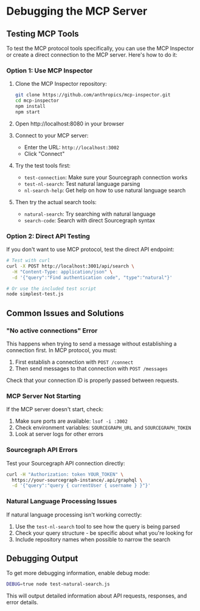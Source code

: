 # Debugging the MCP Server

## Testing MCP Tools

To test the MCP protocol tools specifically, you can use the MCP Inspector or create a direct connection to the MCP server. Here's how to do it:

### Option 1: Use MCP Inspector

1. Clone the MCP Inspector repository:
   ```bash
   git clone https://github.com/anthropics/mcp-inspector.git
   cd mcp-inspector
   npm install
   npm start
   ```

2. Open http://localhost:8080 in your browser

3. Connect to your MCP server:
   - Enter the URL: `http://localhost:3002`
   - Click "Connect"

4. Try the test tools first:
   - `test-connection`: Make sure your Sourcegraph connection works
   - `test-nl-search`: Test natural language parsing
   - `nl-search-help`: Get help on how to use natural language search

5. Then try the actual search tools:
   - `natural-search`: Try searching with natural language
   - `search-code`: Search with direct Sourcegraph syntax

### Option 2: Direct API Testing

If you don't want to use MCP protocol, test the direct API endpoint:

```bash
# Test with curl
curl -X POST http://localhost:3001/api/search \
  -H "Content-Type: application/json" \
  -d '{"query":"Find authentication code", "type":"natural"}'

# Or use the included test script
node simplest-test.js
```

## Common Issues and Solutions

### "No active connections" Error

This happens when trying to send a message without establishing a connection first. In MCP protocol, you must:

1. First establish a connection with `POST /connect`
2. Then send messages to that connection with `POST /messages`

Check that your connection ID is properly passed between requests.

### MCP Server Not Starting

If the MCP server doesn't start, check:

1. Make sure ports are available: `lsof -i :3002`
2. Check environment variables: `SOURCEGRAPH_URL` and `SOURCEGRAPH_TOKEN`
3. Look at server logs for other errors

### Sourcegraph API Errors

Test your Sourcegraph API connection directly:

```bash
curl -H "Authorization: token YOUR_TOKEN" \
  https://your-sourcegraph-instance/.api/graphql \
  -d '{"query":"query { currentUser { username } }"}'
```

### Natural Language Processing Issues

If natural language processing isn't working correctly:

1. Use the `test-nl-search` tool to see how the query is being parsed
2. Check your query structure - be specific about what you're looking for
3. Include repository names when possible to narrow the search

## Debugging Output

To get more debugging information, enable debug mode:

```bash
DEBUG=true node test-natural-search.js
```

This will output detailed information about API requests, responses, and error details.